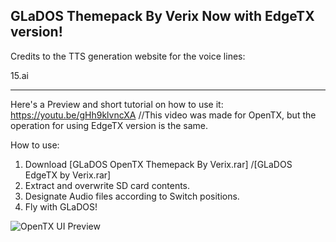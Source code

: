 GLaDOS Themepack By Verix
Now with EdgeTX version!
-------------------------------
Credits to the TTS generation website for the voice lines:

15.ai

-----------------------------------
Here's a Preview and short tutorial on how to use it:
https://youtu.be/gHh9klvncXA
//This video was made for OpenTX, but the operation for using EdgeTX version is the same.

How to use:
1. Download [GLaDOS OpenTX Themepack By Verix.rar] /[GLaDOS EdgeTX by Verix.rar]
2. Extract and overwrite SD card contents.
3. Designate Audio files according to Switch positions.
4. Fly with GLaDOS!

![OpenTX UI Preview](https://user-images.githubusercontent.com/1698987/151070740-9e7d78fe-3473-4d5f-8a32-5a97d4517111.png)
